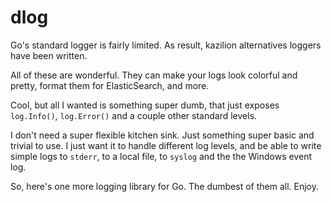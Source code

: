 # dlog

Go's standard logger is fairly limited. As result, kazilion alternatives loggers have been written.

All of these are wonderful. They can make your logs look colorful and pretty, format them for ElasticSearch, and more.

Cool, but all I wanted is something super dumb, that just exposes `log.Info()`, `log.Error()` and a couple other standard levels.

I don't need a super flexible kitchen sink. Just something super basic and trivial to use. I just want it to handle different log levels, and be able to write simple logs to `stderr`, to a local file, to `syslog` and the the Windows event log.

So, here's one more logging library for Go. The dumbest of them all. Enjoy.
